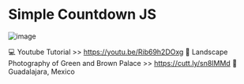 # Simple Countdown JS


![image](https://user-images.githubusercontent.com/67779237/123032951-87bbce80-d3ac-11eb-989e-94a949a4aadb.png)


💻 Youtube Tutorial >> https://youtu.be/Rib69h2DOxg
📸 Landscape Photography of Green and Brown Palace >> https://cutt.ly/sn8IMMd
 📍Guadalajara, Mexico
